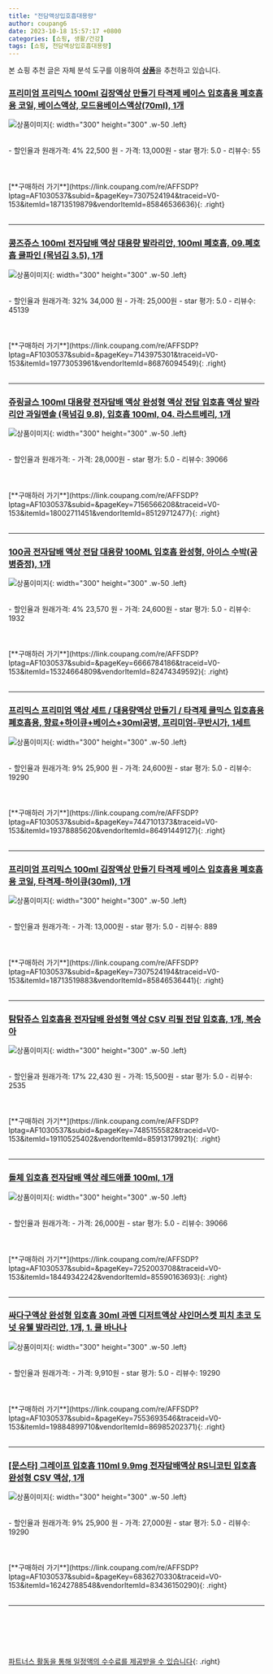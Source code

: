 ```yaml
---
title: "전담액상입호흡대용량"
author: coupang6
date: 2023-10-18 15:57:17 +0800
categories: [쇼핑, 생활/건강]
tags: [쇼핑, 전담액상입호흡대용량]
---
```


본 쇼핑 추천 글은 자체 분석 도구를 이용하여 [**상품**](https://link.coupang.com/a/bao1ui)을 추천하고 있습니다.

### [프리미엄 프리믹스 100ml 김장액상 만들기 타격제 베이스 입호흡용 폐호흡용 코일, 베이스액상, 모드용베이스액상(70ml), 1개](https://link.coupang.com/re/AFFSDP?lptag=AF1030537&subid=&pageKey=7307524194&traceid=V0-153&itemId=18713519879&vendorItemId=85846536636)

![상품이미지](https://img1a.coupangcdn.com/image/coupang/list/adultProduct_plp.png){: width="300" height="300" .w-50 .left}


<br>
- 할인율과 원래가격: 4%  22,500   원
- 가격: 13,000원
- star 평가: 5.0
- 리뷰수: 55
<br>
<br>
<br>
<br>
[**구매하러 가기**](https://link.coupang.com/re/AFFSDP?lptag=AF1030537&subid=&pageKey=7307524194&traceid=V0-153&itemId=18713519879&vendorItemId=85846536636){: .right}
<br>
<br>

---

### [콩즈쥬스 100ml 전자담배 액상 대용량 발라리안, 100ml 폐호흡, 09.폐호흡 쿨파인 (목넘김 3.5), 1개](https://link.coupang.com/re/AFFSDP?lptag=AF1030537&subid=&pageKey=7143975301&traceid=V0-153&itemId=19773053961&vendorItemId=86876094549)

![상품이미지](https://img1a.coupangcdn.com/image/coupang/list/adultProduct_plp.png){: width="300" height="300" .w-50 .left}


<br>
- 할인율과 원래가격: 32%  34,000   원
- 가격: 25,000원
- star 평가: 5.0
- 리뷰수: 45139
<br>
<br>
<br>
<br>
[**구매하러 가기**](https://link.coupang.com/re/AFFSDP?lptag=AF1030537&subid=&pageKey=7143975301&traceid=V0-153&itemId=19773053961&vendorItemId=86876094549){: .right}
<br>
<br>

---

### [쥬링글스 100ml 대용량 전자담배 액상 완성형 액상 전담 입호흡 액상 발라리안 과일멘솔 (목넘김 9.8), 입호흡 100ml, 04. 라스트베리, 1개](https://link.coupang.com/re/AFFSDP?lptag=AF1030537&subid=&pageKey=7156566208&traceid=V0-153&itemId=18002711451&vendorItemId=85129712477)

![상품이미지](https://img1a.coupangcdn.com/image/coupang/list/adultProduct_plp.png){: width="300" height="300" .w-50 .left}


<br>
- 할인율과 원래가격: 
- 가격: 28,000원
- star 평가: 5.0
- 리뷰수: 39066
<br>
<br>
<br>
<br>
[**구매하러 가기**](https://link.coupang.com/re/AFFSDP?lptag=AF1030537&subid=&pageKey=7156566208&traceid=V0-153&itemId=18002711451&vendorItemId=85129712477){: .right}
<br>
<br>

---

### [100곰 전자담배 액상 전담 대용량 100ML 입호흡 완성형, 아이스 수박(공병증정), 1개](https://link.coupang.com/re/AFFSDP?lptag=AF1030537&subid=&pageKey=6666784186&traceid=V0-153&itemId=15324664809&vendorItemId=82474349592)

![상품이미지](https://img1a.coupangcdn.com/image/coupang/list/adultProduct_plp.png){: width="300" height="300" .w-50 .left}


<br>
- 할인율과 원래가격: 4%  23,570   원
- 가격: 24,600원
- star 평가: 5.0
- 리뷰수: 1932
<br>
<br>
<br>
<br>
[**구매하러 가기**](https://link.coupang.com/re/AFFSDP?lptag=AF1030537&subid=&pageKey=6666784186&traceid=V0-153&itemId=15324664809&vendorItemId=82474349592){: .right}
<br>
<br>

---

### [프리믹스 프리미엄 액상 세트 / 대용량액상 만들기 / 타격제 쿨믹스 입호흡용 폐호흡용, 향료+하이큐+베이스+30ml공병, 프리미엄-쿠반시가, 1세트](https://link.coupang.com/re/AFFSDP?lptag=AF1030537&subid=&pageKey=7447101373&traceid=V0-153&itemId=19378885620&vendorItemId=86491449127)

![상품이미지](https://img1a.coupangcdn.com/image/coupang/list/adultProduct_plp.png){: width="300" height="300" .w-50 .left}


<br>
- 할인율과 원래가격: 9%  25,900   원
- 가격: 24,600원
- star 평가: 5.0
- 리뷰수: 19290
<br>
<br>
<br>
<br>
[**구매하러 가기**](https://link.coupang.com/re/AFFSDP?lptag=AF1030537&subid=&pageKey=7447101373&traceid=V0-153&itemId=19378885620&vendorItemId=86491449127){: .right}
<br>
<br>

---

### [프리미엄 프리믹스 100ml 김장액상 만들기 타격제 베이스 입호흡용 폐호흡용 코일, 타격제-하이큐(30ml), 1개](https://link.coupang.com/re/AFFSDP?lptag=AF1030537&subid=&pageKey=7307524194&traceid=V0-153&itemId=18713519883&vendorItemId=85846536441)

![상품이미지](https://img1a.coupangcdn.com/image/coupang/list/adultProduct_plp.png){: width="300" height="300" .w-50 .left}


<br>
- 할인율과 원래가격: 
- 가격: 13,000원
- star 평가: 5.0
- 리뷰수: 889
<br>
<br>
<br>
<br>
[**구매하러 가기**](https://link.coupang.com/re/AFFSDP?lptag=AF1030537&subid=&pageKey=7307524194&traceid=V0-153&itemId=18713519883&vendorItemId=85846536441){: .right}
<br>
<br>

---

### [탐탐쥬스 입호흡용 전자담배 완성형 액상 CSV 리필 전담 입호흡, 1개, 복숭아](https://link.coupang.com/re/AFFSDP?lptag=AF1030537&subid=&pageKey=7485155582&traceid=V0-153&itemId=19110525402&vendorItemId=85913179921)

![상품이미지](https://img1a.coupangcdn.com/image/coupang/list/adultProduct_plp.png){: width="300" height="300" .w-50 .left}


<br>
- 할인율과 원래가격: 17%  22,430   원
- 가격: 15,500원
- star 평가: 5.0
- 리뷰수: 2535
<br>
<br>
<br>
<br>
[**구매하러 가기**](https://link.coupang.com/re/AFFSDP?lptag=AF1030537&subid=&pageKey=7485155582&traceid=V0-153&itemId=19110525402&vendorItemId=85913179921){: .right}
<br>
<br>

---

### [돌체 입호흡 전자담배 액상 레드애플 100ml, 1개](https://link.coupang.com/re/AFFSDP?lptag=AF1030537&subid=&pageKey=7252003708&traceid=V0-153&itemId=18449342242&vendorItemId=85590163693)

![상품이미지](https://img1a.coupangcdn.com/image/coupang/list/adultProduct_plp.png){: width="300" height="300" .w-50 .left}


<br>
- 할인율과 원래가격: 
- 가격: 26,000원
- star 평가: 5.0
- 리뷰수: 39066
<br>
<br>
<br>
<br>
[**구매하러 가기**](https://link.coupang.com/re/AFFSDP?lptag=AF1030537&subid=&pageKey=7252003708&traceid=V0-153&itemId=18449342242&vendorItemId=85590163693){: .right}
<br>
<br>

---

### [싸다구액상 완성형 입호흡 30ml 과멘 디저트액상 샤인머스켓 피치 초코 도넛 유웰 발라리안, 1개, 1. 쿨 바나나](https://link.coupang.com/re/AFFSDP?lptag=AF1030537&subid=&pageKey=7553693546&traceid=V0-153&itemId=19884899710&vendorItemId=86985202371)

![상품이미지](https://img1a.coupangcdn.com/image/coupang/list/adultProduct_plp.png){: width="300" height="300" .w-50 .left}


<br>
- 할인율과 원래가격: 
- 가격: 9,910원
- star 평가: 5.0
- 리뷰수: 19290
<br>
<br>
<br>
<br>
[**구매하러 가기**](https://link.coupang.com/re/AFFSDP?lptag=AF1030537&subid=&pageKey=7553693546&traceid=V0-153&itemId=19884899710&vendorItemId=86985202371){: .right}
<br>
<br>

---

### [[문스타] 그레이프 입호흡 110ml 9.9mg 전자담배액상 RS니코틴 입호흡 완성형 CSV 액상, 1개](https://link.coupang.com/re/AFFSDP?lptag=AF1030537&subid=&pageKey=6836270330&traceid=V0-153&itemId=16242788548&vendorItemId=83436150290)

![상품이미지](https://img1a.coupangcdn.com/image/coupang/list/adultProduct_plp.png){: width="300" height="300" .w-50 .left}


<br>
- 할인율과 원래가격: 9%  25,900   원
- 가격: 27,000원
- star 평가: 5.0
- 리뷰수: 19290
<br>
<br>
<br>
<br>
[**구매하러 가기**](https://link.coupang.com/re/AFFSDP?lptag=AF1030537&subid=&pageKey=6836270330&traceid=V0-153&itemId=16242788548&vendorItemId=83436150290){: .right}
<br>
<br>

---
<br><br><br><br><br> [파트너스 활동을 통해 일정액의 수수료를 제공받을 수 있습니다](https://link.coupang.com/a/bao1ui){: .right}